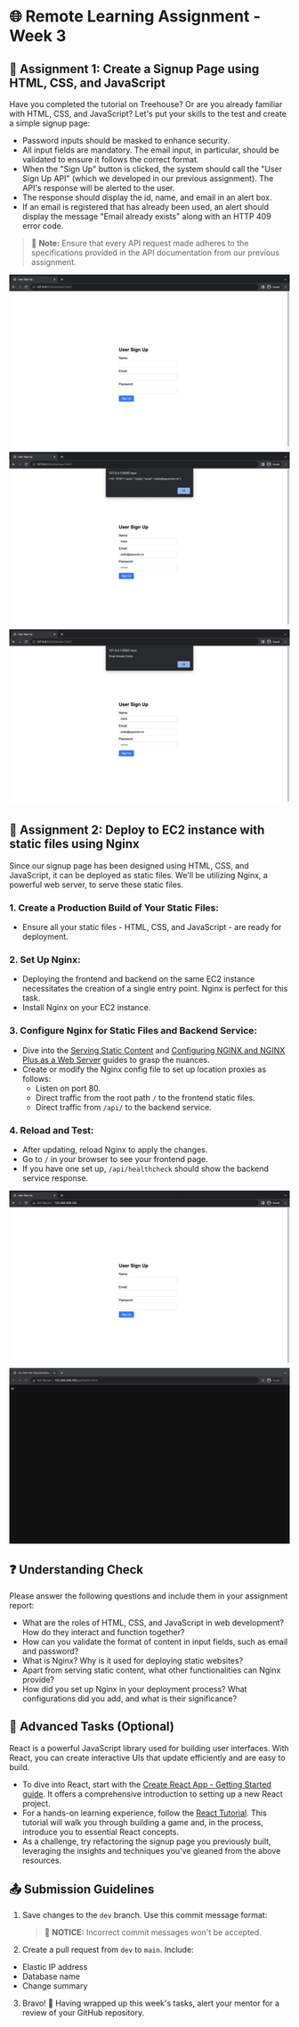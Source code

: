 # 🌐 Remote Learning Assignment - Week 3

## 📌 Assignment 1: Create a Signup Page using HTML, CSS, and JavaScript

Have you completed the tutorial on Treehouse? Or are you already familiar with HTML, CSS, and JavaScript? Let's put your skills to the test and create a simple signup page:

* Password inputs should be masked to enhance security.
* All input fields are mandatory. The email input, in particular, should be validated to ensure it follows the correct format.
* When the "Sign Up" button is clicked, the system should call the "User Sign Up API" (which we developed in our previous assignment). The API's response will be alerted to the user.
* The response should display the id, name, and email in an alert box.
* If an email is registered that has already been used, an alert should display the message "Email already exists" along with an HTTP 409 error code.

> 💸 **Note:** Ensure that every API request made adheres to the specifications provided in the API documentation from our previous assignment.

![](images/w3-a1-1.png)
![](images/w3-a1-2.png)
![](images/w3-a1-3.png)

## 📌 Assignment 2: Deploy to EC2 instance with static files using Nginx

Since our signup page has been designed using HTML, CSS, and JavaScript, it can be deployed as static files. We'll be utilizing Nginx, a powerful web server, to serve these static files.

### 1. Create a Production Build of Your Static Files:
* Ensure all your static files - HTML, CSS, and JavaScript - are ready for deployment.

### 2. Set Up Nginx:

* Deploying the frontend and backend on the same EC2 instance necessitates the creation of a single entry point. Nginx is perfect for this task.
* Install Nginx on your EC2 instance.

### 3. Configure Nginx for Static Files and Backend Service:
* Dive into the [Serving Static Content](https://docs.nginx.com/nginx/admin-guide/web-server/serving-static-content/) and [Configuring NGINX and NGINX Plus as a Web Server](https://docs.nginx.com/nginx/admin-guide/web-server/web-server/) guides to grasp the nuances.
* Create or modify the Nginx config file to set up location proxies as follows:
    * Listen on port 80.
    * Direct traffic from the root path `/` to the frontend static files.
    * Direct traffic from `/api/` to the backend service.

### 4. Reload and Test:
* After updating, reload Nginx to apply the changes.
* Go to `/` in your browser to see your frontend page.
* If you have one set up, `/api/healthcheck` should show the backend service response.

![](images/w3-a2-1.png)
![](images/w3-a2-2.png)


## ❓ Understanding Check

Please answer the following questions and include them in your assignment report:

* What are the roles of HTML, CSS, and JavaScript in web development? How do they interact and function together?
* How can you validate the format of content in input fields, such as email and password?
* What is Nginx? Why is it used for deploying static websites?
* Apart from serving static content, what other functionalities can Nginx provide?
* How did you set up Nginx in your deployment process? What configurations did you add, and what is their significance?

## 🌟 Advanced Tasks (Optional)

React is a powerful JavaScript library used for building user interfaces. With React, you can create interactive UIs that update efficiently and are easy to build.
* To dive into React, start with the [Create React App - Getting Started guide](https://create-react-app.dev/docs/getting-started). It offers a comprehensive introduction to setting up a new React project.
* For a hands-on learning experience, follow the [React Tutorial](https://reactjs.org/tutorial/tutorial.html). This tutorial will walk you through building a game and, in the process, introduce you to essential React concepts.
* As a challenge, try refactoring the signup page you previously built, leveraging the insights and techniques you've gleaned from the above resources.

## 📤 Submission Guidelines

1. Save changes to the `dev` branch. Use this commit message format:
   > 🚫 **NOTICE:** Incorrect commit messages won't be accepted.
2. Create a pull request from `dev` to `main`. Include:
- Elastic IP address
- Database name
- Change summary

3. Bravo! 🎉 Having wrapped up this week's tasks, alert your mentor for a review of your GitHub repository.